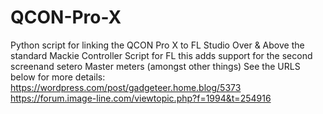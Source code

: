 # QCON-Pro-X
Python script for linking the QCON Pro X to FL Studio
Over & Above the standard Mackie Controller Script for FL this adds support for the second screenand setero Master meters (amongst other things)
See the URLS below for more details:
https://wordpress.com/post/gadgeteer.home.blog/5373
https://forum.image-line.com/viewtopic.php?f=1994&t=254916

